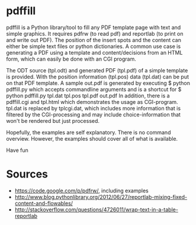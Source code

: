 pdffill
=======

pdffill is a Python library/tool to fill any PDF template page with text
and simple graphics. It requires pdfrw (to read pdf) and reportlab (to 
print on and write out PDF). The position of the insert spots and the 
content can either be simple text files or python dictionaries. A common 
use case is generating a PDF using a template and content/decisions from 
an HTML form, which can easily be done with an CGI program.

The ODT source (tpl.odt) and generated PDF (tpl.pdf) of a simple template 
is provided. With the position information (tpl.pos) data (tpl.dat) can be 
put on that PDF template. A sample out.pdf is generated by executing 
  $ python pdffill.py
which accepts commandline arguments and is a shortcut for
  $ python pdffill.py tpl.dat tpl.pos tpl.pdf out.pdf 
In addition, there is a pdffill.cgi and tpl.html which demonstrates the 
usage as CGI-program. tpl.dat is replaced by tplcgi.dat, which includes
more information that is filtered by the CGI-processing and may include
choice-information that won't be rendered but just processed.

Hopefully, the examples are self explanatory. There is no command 
overview. However, the examples should cover all of what is available.

Have fun

Sources
=======
* https://code.google.com/p/pdfrw/, including examples
* http://www.blog.pythonlibrary.org/2012/06/27/reportlab-mixing-fixed-content-and-flowables/
* http://stackoverflow.com/questions/4726011/wrap-text-in-a-table-reportlab
